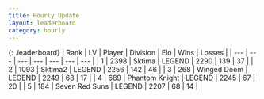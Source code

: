 ```yaml
---
title: Hourly Update
layout: leaderboard
category: hourly
---
```


{: .leaderboard}
| Rank | LV | Player | Division | Elo | Wins | Losses |
| --- | --- | --- | --- | --- | --- | --- |
| <span data-change="0">1</span> | 2398 | <span title="ID: 353063">Sktima</span> | LEGEND | <span data-change="16">2290</span> | <span data-change="4">139</span> | <span data-change="0">37</span> |
| <span data-change="0">2</span> | 1093 | <span title="ID: 402846">Sktima2</span> | LEGEND | <span data-change="0">2256</span> | <span data-change="0">142</span> | <span data-change="0">46</span> |
| <span data-change="0">3</span> | 268 | <span title="ID: 744396">Winged Doom</span> | LEGEND | <span data-change="0">2249</span> | <span data-change="0">68</span> | <span data-change="0">17</span> |
| <span data-change="0">4</span> | 689 | <span title="ID: 742939">Phantom Knight</span> | LEGEND | <span data-change="0">2245</span> | <span data-change="0">67</span> | <span data-change="0">20</span> |
| <span data-change="0">5</span> | 184 | <span title="ID: 670324">Seven Red Suns</span> | LEGEND | <span data-change="0">2207</span> | <span data-change="0">68</span> | <span data-change="0">14</span> |